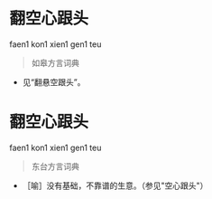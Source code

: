 # 翻空心跟头
faen1 kon1 xien1 gen1 teu
> 如皋方言词典
- 见“翻悬空跟头”。

# 翻空心跟头
faen1 kon1 xien1 gen1 teu
> 东台方言词典
- ［喻］没有基础，不靠谱的生意。（参见"空心跟头"）
